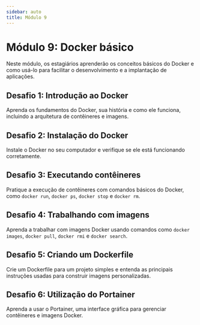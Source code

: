 ```yaml
---
sidebar: auto
title: Módulo 9
---
```


# Módulo 9: Docker básico

Neste módulo, os estagiários aprenderão os conceitos básicos do Docker e como usá-lo para facilitar o desenvolvimento e a implantação de aplicações.

## Desafio 1: Introdução ao Docker

Aprenda os fundamentos do Docker, sua história e como ele funciona, incluindo a arquitetura de contêineres e imagens.

## Desafio 2: Instalação do Docker

Instale o Docker no seu computador e verifique se ele está funcionando corretamente.

## Desafio 3: Executando contêineres

Pratique a execução de contêineres com comandos básicos do Docker, como `docker run`, `docker ps`, `docker stop` e `docker rm`.

## Desafio 4: Trabalhando com imagens

Aprenda a trabalhar com imagens Docker usando comandos como `docker images`, `docker pull`, `docker rmi` e `docker search`.

## Desafio 5: Criando um Dockerfile

Crie um Dockerfile para um projeto simples e entenda as principais instruções usadas para construir imagens personalizadas.

## Desafio 6: Utilização do Portainer

Aprenda a usar o Portainer, uma interface gráfica para gerenciar contêineres e imagens Docker.

